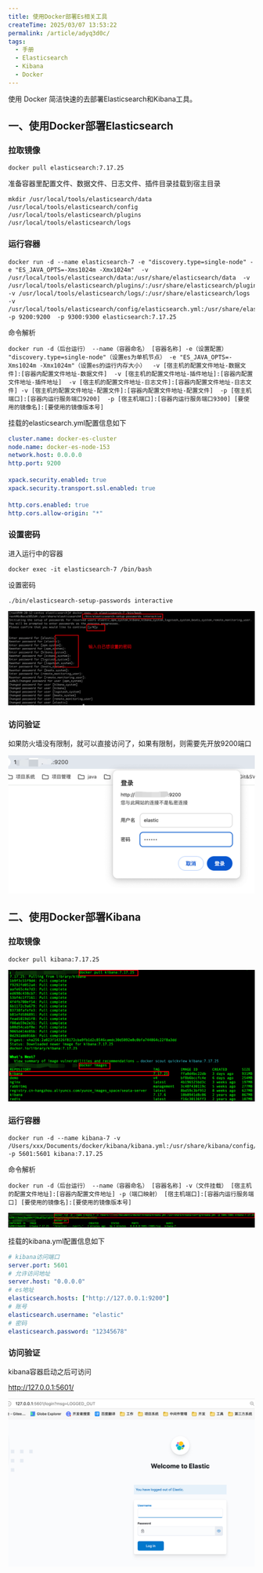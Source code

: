 ```yaml
---
title: 使用Docker部署Es相关工具
createTime: 2025/03/07 13:53:22
permalink: /article/adyq3d0c/
tags:
  - 手册
  - Elasticsearch
  - Kibana
  - Docker
---
```



使用 Docker 简洁快速的去部署Elasticsearch和Kibana工具。

<!-- more -->

## 一、使用Docker部署Elasticsearch

### 拉取镜像

```shell
docker pull elasticsearch:7.17.25
```

准备容器里配置文件、数据文件、日志文件、插件目录挂载到宿主目录

```shell
mkdir /usr/local/tools/elasticsearch/data /usr/local/tools/elasticsearch/config /usr/local/tools/elasticsearch/plugins /usr/local/tools/elasticsearch/logs
```



### 运行容器

```shell
docker run -d --name elasticsearch-7 -e "discovery.type=single-node" -e "ES_JAVA_OPTS=-Xms1024m -Xmx1024m"  -v /usr/local/tools/elasticsearch/data:/usr/share/elasticsearch/data  -v /usr/local/tools/elasticsearch/plugins/:/usr/share/elasticsearch/plugins  -v /usr/local/tools/elasticsearch/logs/:/usr/share/elasticsearch/logs -v /usr/local/tools/elasticsearch/config/elasticsearch.yml:/usr/share/elasticsearch/config/elasticsearch.yml  -p 9200:9200  -p 9300:9300 elasticsearch:7.17.25
```

命令解析

```shell
docker run -d（后台运行） --name（容器命名） [容器名称] -e（设置配置） "discovery.type=single-node"（设置es为单机节点） -e "ES_JAVA_OPTS=-Xms1024m -Xmx1024m"（设置es的运行内存大小）  -v [宿主机的配置文件地址-数据文件]:[容器内配置文件地址-数据文件]  -v [宿主机的配置文件地址-插件地址]:[容器内配置文件地址-插件地址]  -v [宿主机的配置文件地址-日志文件]:[容器内配置文件地址-日志文件] -v [宿主机的配置文件地址-配置文件]:[容器内配置文件地址-配置文件]  -p [宿主机端口]:[容器内运行服务端口9200]  -p [宿主机端口]:[容器内运行服务端口9300] [要使用的镜像名]:[要使用的镜像版本号]
```

挂载的elasticsearch.yml配置信息如下

```yaml
cluster.name: docker-es-cluster
node.name: docker-es-node-153
network.host: 0.0.0.0
http.port: 9200

xpack.security.enabled: true
xpack.security.transport.ssl.enabled: true

http.cors.enabled: true
http.cors.allow-origin: "*"
```



### 设置密码

进入运行中的容器

```shell
docker exec -it elasticsearch-7 /bin/bash
```

设置密码

```shell
./bin/elasticsearch-setup-passwords interactive
```

![image-20241027175609258](images/image-20241027175609258.png)



### 访问验证

如果防火墙没有限制，就可以直接访问了，如果有限制，则需要先开放9200端口

![image-20241027175818701](images/image-20241027175818701.png)



## 二、使用Docker部署Kibana

### 拉取镜像

```shell
docker pull kibana:7.17.25
```

![image-20241026104033503](images/image-20241026104033503.png)

### 运行容器

```shell
docker run -d --name kibana-7 -v /Users/xxx/Documents/docker/kibana/kibana.yml:/usr/share/kibana/config/kibana.yml -p 5601:5601 kibana:7.17.25
```

命令解析

```shell
docker run -d（后台运行） --name（容器命名） [容器名称] -v（文件挂载） [宿主机的配置文件地址]:[容器内配置文件地址] -p（端口映射） [宿主机端口]:[容器内运行服务端口] [要使用的镜像名]:[要使用的镜像版本号]
```

![image-20241026105324233](images/image-20241026105324233.png)



挂载的kibana.yml配置信息如下

```yaml
# kibana访问端口
server.port: 5601
# 允许访问地址
server.host: "0.0.0.0"
# es地址
elasticsearch.hosts: ["http://127.0.0.1:9200"]
# 账号
elasticsearch.username: "elastic"
# 密码
elasticsearch.password: "12345678"
```



### 访问验证

kibana容器启动之后可访问

http://127.0.0.1:5601/

![image-20241026154012347](images/image-20241026154012347.png)